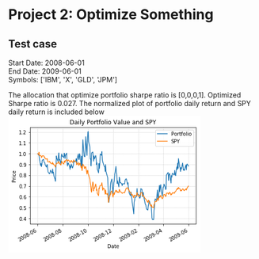 # Project 2: Optimize Something

## Test case  
Start Date: 2008-06-01  
End Date: 2009-06-01  
Symbols: ['IBM', 'X', 'GLD', 'JPM']  

The allocation that optimize portfolio sharpe ratio is [0,0,0,1]. Optimized Sharpe ratio is 0.027. The normalized plot of portfolio daily return and SPY daily return is included below  
![fig1](https://raw.githubusercontent.com/zhexuanz/ML4T/master/pr2_optimize_something/plot.png)